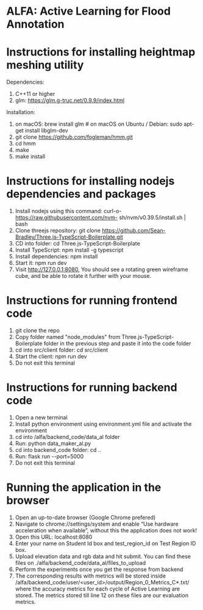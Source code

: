 # ALFA: Active Learning for Flood Annotation

# Instructions for installing heightmap meshing utility
Dependencies: 
1. C++11 or higher
2. glm: https://glm.g-truc.net/0.9.9/index.html

Installation:
1. on macOS: brew install glm # on macOS
   on Ubuntu / Debian: sudo apt-get install libglm-dev
2. git clone https://github.com/fogleman/hmm.git
3. cd hmm
4. make
5. make install

# Instructions for installing nodejs dependencies and packages
1. Install nodejs using this command: curl-o-https://raw.githubusercontent.com/nvm- sh/nvm/v0.39.5/install.sh | bash
2. Clone threejs repository: git clone https://github.com/Sean-Bradley/Three.js-TypeScript-Boilerplate.git
3. CD into folder: cd Three.js-TypeScript-Boilerplate
4. Install TypeScript: npm install -g typescript
5. Install dependencies: npm install
6. Start it: npm run dev
7. Visit http://127.0.0.1:8080, You should see a rotating green wireframe cube, and be able to rotate it further with your mouse.

# Instructions for running frontend code
1. git clone the repo
2. Copy folder named "node_modules" from Three.js-TypeScript-Boilerplate folder in the previous step and paste it into the code folder
3. cd into src/client folder: cd src/client
4. Start the client: npm run dev
5. Do not exit this terminal

# Instructions for running backend code
1. Open a new terminal
2. Install python environment using environment.yml file and activate the environment
3. cd into /alfa/backend_code/data_al folder
4. Run: python data_maker_al.py
5. cd into backend_code folder: cd ..
6. Run: flask run --port=5000
7. Do not exit this terminal

# Running the application in the browser
1. Open an up-to-date browser (Google Chrome prefered)
2. Navigate to chrome://settings/system and enable “Use hardware acceleration when available”, without this the application does not work!
3. Open this URL: localhost:8080
4. Enter your name on Student Id box and test_region_id on Test Region ID box.
5. Upload elevation data and rgb data and hit submit. You can find these files on ./alfa/backend_code/data_al/files_to_upload
6. Perform the experiments once you get the response from backend
7. The corresponding results with metrics will be stored inside /alfa/backend_code/user/<user_id>/output/Region_0_Metrics_C*.txt/ where the accuracy metrics for each cycle of Active Learning are stored. The metrics stored till line 12 on these files are our evaluation metrics.
